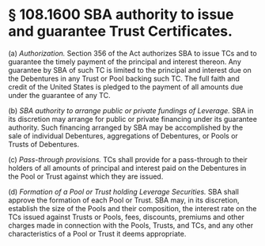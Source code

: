 # § 108.1600   SBA authority to issue and guarantee Trust Certificates.

(a) *Authorization.* Section 356 of the Act authorizes SBA to issue TCs and to guarantee the timely payment of the principal and interest thereon. Any guarantee by SBA of such TC is limited to the principal and interest due on the Debentures in any Trust or Pool backing such TC. The full faith and credit of the United States is pledged to the payment of all amounts due under the guarantee of any TC.


(b) *SBA authority to arrange public or private fundings of Leverage.* SBA in its discretion may arrange for public or private financing under its guarantee authority. Such financing arranged by SBA may be accomplished by the sale of individual Debentures, aggregations of Debentures, or Pools or Trusts of Debentures.


(c) *Pass-through provisions.* TCs shall provide for a pass-through to their holders of all amounts of principal and interest paid on the Debentures in the Pool or Trust against which they are issued.


(d) *Formation of a Pool or Trust holding Leverage Securities.* SBA shall approve the formation of each Pool or Trust. SBA may, in its discretion, establish the size of the Pools and their composition, the interest rate on the TCs issued against Trusts or Pools, fees, discounts, premiums and other charges made in connection with the Pools, Trusts, and TCs, and any other characteristics of a Pool or Trust it deems appropriate.




